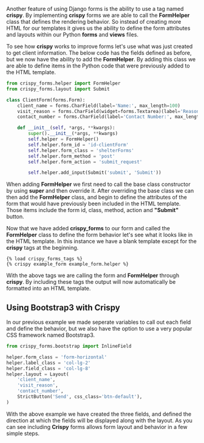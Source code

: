 Another feature of using Django forms is the ability to use a tag named **crispy**. By implementing **crispy** forms we are able to call the **FormHelper** class that defines the rendering behavior. So instead of creating more HTML for our templates it gives us the ability to define the form attributes and layouts within our Python **forms** and **views** files. 

To see how **crispy** works to improve forms let's use what was just created to get client information. The below code has the fields defined as before, but we now have the ability to add the **FormHelper**. By adding this class we are able to define items in the Python code that were previously added to the HTML template.

```python
from crispy_forms.helper import FormHelper
from crispy_forms.layout import Submit

class ClientForm(forms.Form):
    client_name = forms.CharField(label='Name:', max_length=100)
    visit_reason = forms.CharField(widget=forms.Textarea)(label='Reason for visit:', max_length=100)
    contact_number = forms.CharField(label='Contact Number:', max_length=100)

    def __init__(self, *args, **kwargs):
        super().__init__(*args, **kwargs)
        self.helper = FormHelper()
        self.helper.form_id = 'id-clientForm'
        self.helper.form_class = 'shelterForms'
        self.helper.form_method = 'post'
        self.helper.form_action = 'submit_request'

        self.helper.add_input(Submit('submit', 'Submit'))
```
When adding **FormHelper** we first need to call the base class constructor by using **super** and then override it. After overriding the base class we can then add the **FormHelper** class, and begin to define the attributes of the form that would have previously been included in the HTML template. Those items include the form id, class, method, action and **"Submit"** button.

Now that we have added **crispy_forms** to our form and called the **FormHelper** class to define the form behavior let's see what it looks like in the HTML template. In this instance we have a blank template except for the **crispy** tags at the beginning.

```
{% load crispy_forms_tags %}
{% crispy example_form example_form.helper %}
```
With the above tags we are calling the form and **FormHelper** through **crispy**. By including these tags the output will now automatically be formatted into an HTML template. 

## Using Bootstrap3 with Crispy

In our previous example we made seperate variables to call out each field and define the behavior, but we also have the option to use a very popular CSS framework named Bootstrap3.

```python
from crispy_forms.bootstrap import InlineField

helper.form_class = 'form-horizontal'
helper.label_class = 'col-lg-2'
helper.field_class = 'col-lg-8'
helper.layout = Layout(
    'client_name',
    'visit_reason',
    'contact_number',
    StrictButton('Send', css_class='btn-default'),
)
```
With the above example we have created the three fields, and defined the direction at which the fields will be displayed along with the layout. As you can see including **Crispy** forms allows form layout and behavior in a few simple steps. 